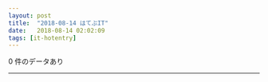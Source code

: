 ```yaml
---
layout: post
title:  "2018-08-14 はてぶIT"
date:   2018-08-14 02:02:09
tags: [it-hotentry]
---
```

0 件のデータあり

<hr>
